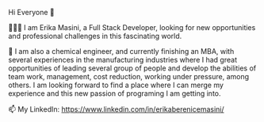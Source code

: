  Hi Everyone 👋
 
🙋🏻‍♀️ I am Erika Masini, a Full Stack Developer, looking for new opportunities and professional challenges in this fascinating world.

🔭 I am also a chemical engineer, and currently finishing an MBA, with several experiences in the manufacturing industries where I had
great opportunities of leading several group of people and develop the abilities of team work, management, cost reduction, working
under pressure, among others. I am looking forward to find a place where I can merge my experience and this new passion of programing I am getting into. 

 📫 My LinkedIn: https://www.linkedin.com/in/erikaberenicemasini/

